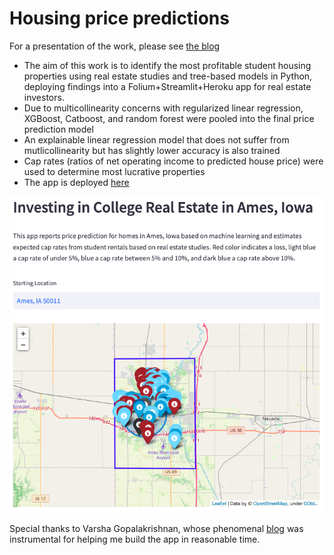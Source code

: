 # Housing price predictions
For a presentation of the work, please see [the blog]([https://nycdatascience.com/blog/meetup/investing-in-student-housing-in-ames-iowa/?preview_id=90667&preview_nonce=c35c425511&_thumbnail_id=-1&preview=true&aiEnableCheckShortcode=true])

- The aim of this work is to identify the most profitable student housing properties using real estate studies and tree-based models in Python, deploying findings into a Folium+Streamlit+Heroku app for real estate investors.  
- Due to multicollinearity concerns with regularized linear regression, XGBoost, Catboost, and random forest were pooled into the final price prediction model
- An explainable linear regression model that does not suffer from mutlicollinearity but has slightly lower accuracy is also trained
- Cap rates (ratios of net operating income to predicted house price) were used to determine most lucrative properties
- The app is deployed [here](https://ames-app.herokuapp.com/)


![Investing in Real Estate in Ames,Iowa](https://github.com/dapopov-st/housing-price-predictions/blob/main/presentation-and-images/app-image.png)

Special thanks to Varsha Gopalakrishnan, whose phenomenal [blog](https://medium.com/analytics-vidhya/deploying-your-geospatial-machine-learning-projects-as-web-apps-using-streamlit-and-heroku-45d64f6d5cb0)  was instrumental for helping me build the app in reasonable time.
